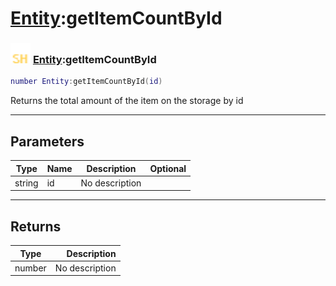 # [Entity](../entity/README.md):getItemCountById

### <img src="../../.gitbook/assets/shared.png" width="32" height="32" /> [Entity](../entity/README.md):getItemCountById

```lua
number Entity:getItemCountById(id)
```

Returns the total amount of the item on the storage by id<br>

-----------------
## Parameters

| Type   | Name | Description | Optional |
| ------ | ---- | ----------- | -------: |
| string | id | No description |  |

-----------------
## Returns

| Type   | Description |
| ------ | ----------: |
| number | No description |
